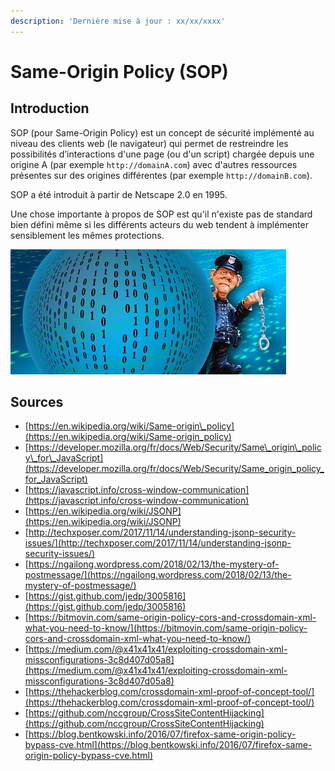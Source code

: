 ```yaml
---
description: 'Dernière mise à jour : xx/xx/xxxx'
---
```


# Same-Origin Policy \(SOP\)

## Introduction

SOP \(pour Same-Origin Policy\) est un concept de sécurité implémenté au niveau des clients web \(le navigateur\) qui permet de restreindre les possibilités d’interactions d'une page \(ou d'un script\) chargée depuis une origine A \(par exemple `http://domainA.com`\) avec d'autres ressources présentes sur des origines différentes \(par exemple `http://domainB.com`\).

SOP a été introduit à partir de Netscape 2.0 en 1995. 

Une chose importante à propos de SOP est qu'il n'existe pas de standard bien défini même si les différents acteurs du web tendent à implémenter sensiblement les mêmes protections.

![](../../../.gitbook/assets/7178bc6e345f2abf560908ca64a75a91.jpg)

## Sources

* [https://en.wikipedia.org/wiki/Same-origin\_policy](https://en.wikipedia.org/wiki/Same-origin_policy)
* [https://developer.mozilla.org/fr/docs/Web/Security/Same\_origin\_policy\_for\_JavaScript](https://developer.mozilla.org/fr/docs/Web/Security/Same_origin_policy_for_JavaScript)
* [https://javascript.info/cross-window-communication](https://javascript.info/cross-window-communication)
* [https://en.wikipedia.org/wiki/JSONP](https://en.wikipedia.org/wiki/JSONP)
* [http://techxposer.com/2017/11/14/understanding-jsonp-security-issues/](http://techxposer.com/2017/11/14/understanding-jsonp-security-issues/)
* [https://ngailong.wordpress.com/2018/02/13/the-mystery-of-postmessage/](https://ngailong.wordpress.com/2018/02/13/the-mystery-of-postmessage/)
* [https://gist.github.com/jedp/3005816](https://gist.github.com/jedp/3005816)
* [https://bitmovin.com/same-origin-policy-cors-and-crossdomain-xml-what-you-need-to-know/](https://bitmovin.com/same-origin-policy-cors-and-crossdomain-xml-what-you-need-to-know/)
* [https://medium.com/@x41x41x41/exploiting-crossdomain-xml-missconfigurations-3c8d407d05a8](https://medium.com/@x41x41x41/exploiting-crossdomain-xml-missconfigurations-3c8d407d05a8)
* [https://thehackerblog.com/crossdomain-xml-proof-of-concept-tool/](https://thehackerblog.com/crossdomain-xml-proof-of-concept-tool/)
* [https://github.com/nccgroup/CrossSiteContentHijacking](https://github.com/nccgroup/CrossSiteContentHijacking)
* [https://blog.bentkowski.info/2016/07/firefox-same-origin-policy-bypass-cve.html](https://blog.bentkowski.info/2016/07/firefox-same-origin-policy-bypass-cve.html)

